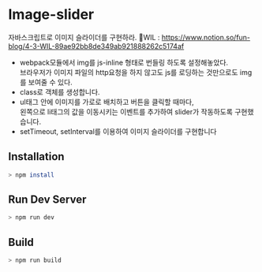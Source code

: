 # Image-slider

자바스크립트로 이미지 슬라이더를 구현하라. 📕WIL : https://www.notion.so/fun-blog/4-3-WIL-89ae92bb8de349ab921888262c5174af

- webpack모듈에서 img를 js-inline 형태로 번들링 하도록 설정해놓았다.<br>
  브라우저가 이미지 파일의 http요청을 하지 않고도 js를 로딩하는 것만으로도 img를 보여줄 수 있다.
- class로 객체를 생성합니다.
- ul태그 안에 이미지를 가로로 배치하고 버튼을 클릭할 때마다, <br>
  왼쪽으로 li태그의 값을 이동시키는 이벤트를 추가하여 slider가 작동하도록 구현했습니다.   
- setTimeout, setInterval를 이용하여 이미지 슬라이더를 구현합니다

## Installation

```bash
> npm install
```

## Run Dev Server

```bash
> npm run dev
```

## Build

```bash
> npm run build
```
